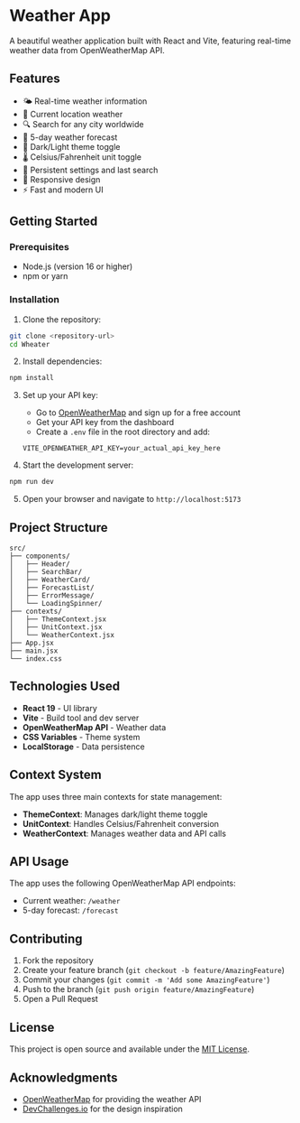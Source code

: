# Weather App

A beautiful weather application built with React and Vite, featuring real-time weather data from OpenWeatherMap API.

## Features

- 🌤️ Real-time weather information
- 📍 Current location weather
- 🔍 Search for any city worldwide
- 📅 5-day weather forecast
- 🌙 Dark/Light theme toggle
- 🌡️ Celsius/Fahrenheit unit toggle
- 💾 Persistent settings and last search
- 📱 Responsive design
- ⚡ Fast and modern UI

## Getting Started

### Prerequisites

- Node.js (version 16 or higher)
- npm or yarn

### Installation

1. Clone the repository:
```bash
git clone <repository-url>
cd Wheater
```

2. Install dependencies:
```bash
npm install
```

3. Set up your API key:
   - Go to [OpenWeatherMap](https://openweathermap.org/api) and sign up for a free account
   - Get your API key from the dashboard
   - Create a `.env` file in the root directory and add:
   ```
   VITE_OPENWEATHER_API_KEY=your_actual_api_key_here
   ```

4. Start the development server:
```bash
npm run dev
```

5. Open your browser and navigate to `http://localhost:5173`

## Project Structure

```
src/
├── components/
│   ├── Header/
│   ├── SearchBar/
│   ├── WeatherCard/
│   ├── ForecastList/
│   ├── ErrorMessage/
│   └── LoadingSpinner/
├── contexts/
│   ├── ThemeContext.jsx
│   ├── UnitContext.jsx
│   └── WeatherContext.jsx
├── App.jsx
├── main.jsx
└── index.css
```

## Technologies Used

- **React 19** - UI library
- **Vite** - Build tool and dev server
- **OpenWeatherMap API** - Weather data
- **CSS Variables** - Theme system
- **LocalStorage** - Data persistence

## Context System

The app uses three main contexts for state management:

- **ThemeContext**: Manages dark/light theme toggle
- **UnitContext**: Handles Celsius/Fahrenheit conversion
- **WeatherContext**: Manages weather data and API calls

## API Usage

The app uses the following OpenWeatherMap API endpoints:
- Current weather: `/weather`
- 5-day forecast: `/forecast`

## Contributing

1. Fork the repository
2. Create your feature branch (`git checkout -b feature/AmazingFeature`)
3. Commit your changes (`git commit -m 'Add some AmazingFeature'`)
4. Push to the branch (`git push origin feature/AmazingFeature`)
5. Open a Pull Request

## License

This project is open source and available under the [MIT License](LICENSE).

## Acknowledgments

- [OpenWeatherMap](https://openweathermap.org/) for providing the weather API
- [DevChallenges.io](https://devchallenges.io/challenge/weather-app) for the design inspiration

